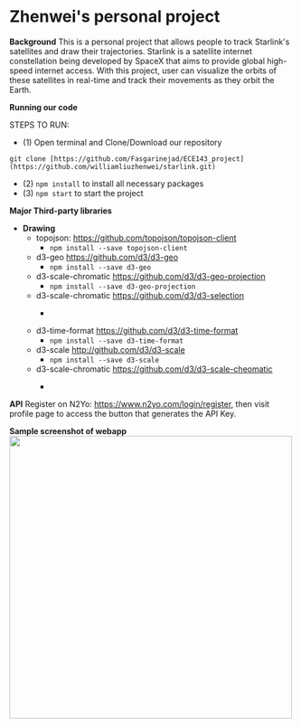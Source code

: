 # Zhenwei's personal project

**Background**
This is a personal project that allows people to track Starlink's satellites and draw their trajectories. Starlink is a satellite internet constellation being developed by SpaceX that aims to provide global high-speed internet access. With this project, user can visualize the orbits of these satellites in real-time and track their movements as they orbit the Earth.

**Running our code**

STEPS TO RUN:
- (1) Open terminal and Clone/Download our repository 
```
git clone [https://github.com/Fasgarinejad/ECE143_project](https://github.com/williamliuzhenwei/starlink.git)
```
- (2) ```npm install```  to install all necessary packages
- (3) ```npm start``` to start the project


**Major Third-party libraries**
- **Drawing**
  - topojson: https://github.com/topojson/topojson-client
    - ```npm install --save topojson-client```
  - d3-geo https://github.com/d3/d3-geo
    - ```npm install --save d3-geo```
  - d3-scale-chromatic https://github.com/d3/d3-geo-projection
    - ```npm install --save d3-geo-projection```
  - d3-scale-chromatic https://github.com/d3/d3-selection
    - ```npm install --save d3-selection
  - d3-time-format https://github.com/d3/d3-time-format
    - ```npm install --save d3-time-format```
  - d3-scale http://github.com/d3/d3-scale
    - ```npm install --save d3-scale```
  - d3-scale-chromatic https://github.com/d3/d3-scale-cheomatic
    - ```npm install --save d3-scale-chromatic
  
**API**
Register on N2Yo: https://www.n2yo.com/login/register, then visit profile page to access the button that generates the API Key.

**Sample screenshot of webapp**
<img src="https://lh4.googleusercontent.com/pmGQTJ3VVjRBXnb6yb-tr4x7E2SdAsiZ5E7aoyZOtmtO7RfbZzLCojOVBCR6HJDQJ7uAkIFR0tgpw1zWXZpBhjI4lL0BVp6bN7QRz7TF2BLWV0bPgfV3lOrvxCdlkJnAuw=w1280" width="500">
